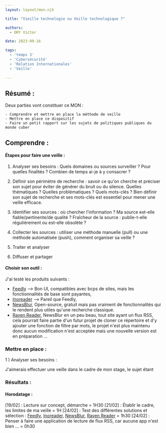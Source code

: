 ```yaml
---
layout: layout/mon.njk

title: "Vieille technologie ou Veille technologique ?"

authors:
  - ORY Victor

date: 2023-09-16

tags:
  - 'temps 3'
  - 'Cybersécurité'
  - 'Relation Internationales'
  - 'Veille'
  
---
```

## Résumé :

Deux parties vont constituer ce MON :

    - Comprendre et mettre en place la méthode de veille 
    - Mettre en place ce dispositif
    - Faire un petit rapport sur les sujets de politiques publiques du monde cuber

## Comprendre :

#### Étapes pour faire une veille : 

1) Analyser ses besoins : Quels domaines ou sources surveiller ? Pour quelles finalités ? Combien de temps ai-je à y consacrer ?

2) Définir son périmètre de recherche : savoir ce qu'on cherche et préciser son sujet pour éviter de générer du bruit ou du silence. Quelles thématiques ? Quelles problématiques ? Quels mots-clés ? Bien définir son sujet de recherche et ses mots-clés est essentiel pour mener une veille efficace.

3) Identifier ses sources : où chercher l'information ? Ma source est-elle fiable/pertinente/de qualité ? Fraîcheur de la source : publie-t-elle régulièrement ou est-elle obsolète ?

4) Collecter les sources : utiliser une méthode manuelle (pull) ou une méthode automatisée (push), comment organiser sa veille ?

5) Traiter et analyser

6) Diffuser et partager
  
#### Choisir son outil : 

J'ai testé les produits suivants : 
  - [Feedly](https://feedly.com/) --> Bon UI, compatibles avec bcps de sites, mais les fonctionnalités de base sont payantes, 
  - [Inoreader](https://www.inoreader.com/fr/) --> Pareil que Feedly, 
  - [NewsBlur](https://newsblur.com/), Open-source, gratuit mais pas vraiment de fonctionnalités qui le rendent plus utiles qu'une recherche classique.
  - [Raven Reader](https://github.com/hello-efficiency-inc/raven-reader), NewsBlur en un peu beau, tout site ayant un flux RSS, cela pourrait faire partie d'un futur projet de cloner ce répertoire et d'y ajouter une fonction de filtre par mots, le projet n'est plus maintenu donc aucun modification n'est acceptée mais une nouvelle version est en préparation ...

### Mettre en place :

1 ) Analyser ses besoins :

J'aimerais effectuer une veille dans le cadre de mon stage, le sujet étant 

### Résultats :


#### Horodatage :

[19/02] : Lecture sur concept, démarche = 1H30
[21/02] : Établir le cadre, les limites de ma veille  = 1H
[24/02] : Test des différentes solutions et sélection : [Feedly](https://feedly.com/), [Inoreader](https://www.inoreader.com/fr/), [NewsBlur](https://newsblur.com/), [Raven Reader](https://github.com/hello-efficiency-inc/raven-reader) = 1h30
[24/02] : Penser à faire une application de lecture de flux RSS, car aucune app n'est bien ... = 0h30

